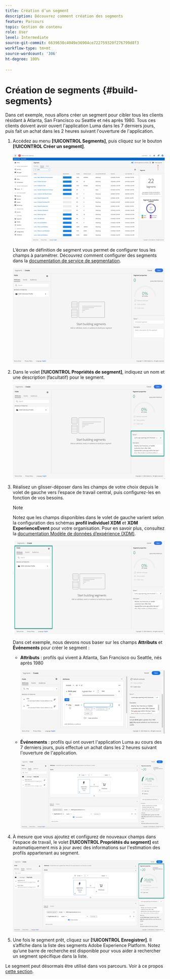 ```yaml
---
title: Création d’un segment
description: Découvrez comment création des segments
feature: Parcours
topic: Gestion de contenu
role: User
level: Intermediate
source-git-commit: 6639630c4049e36904ce722759320f276799d8f3
workflow-type: tm+mt
source-wordcount: '306'
ht-degree: 100%

---
```


# Création de segments {#build-segments}

Dans cet exemple, nous allons créer un segment pour cibler tous les clients résidant à Atlanta, San Francisco ou Seattle et nés après 1980. Tous ces clients doivent avoir ouvert l&#39;application Luma dans les 7 derniers jours, puis fait un achat dans les 2 heures suivant l&#39;ouverture de l&#39;application.

1. Accédez au menu **[!UICONTROL Segments]**, puis cliquez sur le bouton **[!UICONTROL Créer un segment]**.

   ![](../assets/create-segment.png)

   L’écran de définition de segment vous permet de configurer tous les champs à paramétrer. Découvrez comment configurer des segments dans la [documentation de service de segmentation](https://experienceleague.adobe.com/docs/experience-platform/segmentation/ui/overview.html?lang=fr).

   ![](../assets/segment-builder.png)

1. Dans le volet **[!UICONTROL Propriétés de segment]**, indiquez un nom et une description (facultatif) pour le segment.

   ![](../assets/segment-properties.png)

1. Réalisez un glisser-déposer dans les champs de votre choix depuis le volet de gauche vers l’espace de travail central, puis configurez-les en fonction de vos besoins.

   >[!NOTE]
   >
   >Notez que les champs disponibles dans le volet de gauche varient selon la configuration des schémas **profil individuel XDM** et **XDM ExperienceEvent** pour votre organisation.  Pour en savoir plus, consultez la [documentation Modèle de données d’expérience (XDM)](https://experienceleague.adobe.com/docs/experience-platform/xdm/home.html?lang=fr).

   ![](../assets/drag-fields.png)

   Dans cet exemple, nous devons nous baser sur les champs **Attributs** et **Événements** pour créer le segment :

   * **Attributs** : profils qui vivent à Atlanta, San Francisco ou Seattle, nés après 1980

      ![](../assets/add-attributes.png)

   * **Événements** : profils qui ont ouvert l&#39;application Luma au cours des 7 derniers jours, puis effectué un achat dans les 2 heures suivant l&#39;ouverture de l&#39;application.

      ![](../assets/add-events.png)

1. À mesure que vous ajoutez et configurez de nouveaux champs dans l&#39;espace de travail, le volet **[!UICONTROL Propriétés du segment]** est automatiquement mis à jour avec des informations sur l&#39;estimation des profils appartenant au segment.

   ![](../assets/segment-estimate.png)

1. Une fois le segment prêt, cliquez sur **[!UICONTROL Enregistrer]**. Il s’affiche dans la liste des segments Adobe Experience Platform. Notez qu’une barre de recherche est disponible pour vous aider à rechercher un segment spécifique dans la liste.

Le segment peut désormais être utilisé dans vos parcours. Voir à ce propos [cette section](../segment/about-segments.md).
